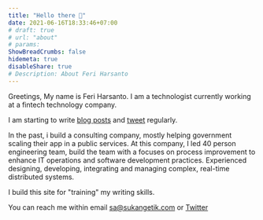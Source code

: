 ```yaml
---
title: "Hello there 🤚"
date: 2021-06-16T18:33:46+07:00
# draft: true
# url: "about"
# params:
ShowBreadCrumbs: false
hidemeta: true
disableShare: true
# Description: About Feri Harsanto
---
```


<!-- > Fathers of two kids  
> Obsessed with making everything run automatic  
> Typist with 11 fingers -->

Greetings, My name is Feri Harsanto. I am a technologist currently working at a fintech technology company.

I am starting to write [blog posts](../posts) and [tweet](https://twitter.com/fhpermadi) regularly.

<!-- I'd like to have fun with an application and infrastructure. -->

In the past, i build a consulting company, mostly helping government scaling their app in a public services. At this company, I led 40 person engineering team, build the team with a focuses on process improvement to enhance IT operations and software development practices. Experienced designing, developing, integrating and managing complex, real-time distributed systems. 

I build this site for "training" my writing skills.

You can reach me within email sa@sukangetik.com or [Twitter](https://twitter.com/fhpermadi)  

